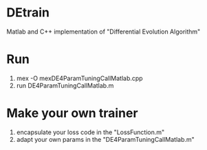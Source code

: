 # DEtrain
Matlab and C++ implementation of "Differential Evolution Algorithm"

# Run
1. mex -O mexDE4ParamTuningCallMatlab.cpp
2. run DE4ParamTuningCallMatlab.m

# Make your own trainer
1. encapsulate your loss code in the "LossFunction.m"
2. adapt your own params in the "DE4ParamTuningCallMatlab.m"
